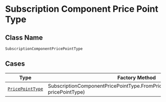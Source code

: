 
# Subscription Component Price Point Type

## Class Name

`SubscriptionComponentPricePointType`

## Cases

| Type | Factory Method |
|  --- | --- |
| [`PricePointType`](../../../doc/models/price-point-type.md) | SubscriptionComponentPricePointType.FromPricePointType(PricePointType pricePointType) |

